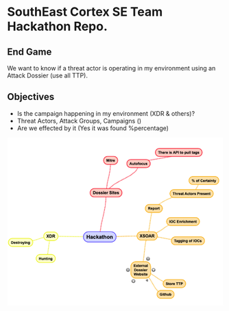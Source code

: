 # SouthEast Cortex SE Team Hackathon Repo.

## End Game
We want to know if a threat actor is operating in my environment using an Attack Dossier (use all TTP).

## Objectives
* Is the campaign happening in my environment (XDR & others)?
* Threat Actors, Attack Groups, Campaigns ()
* Are we effected by it (Yes it was found %percentage)

![](https://github.com/Palo-Cortex/hackthon2020/blob/master/images/hackathon2020.png)
